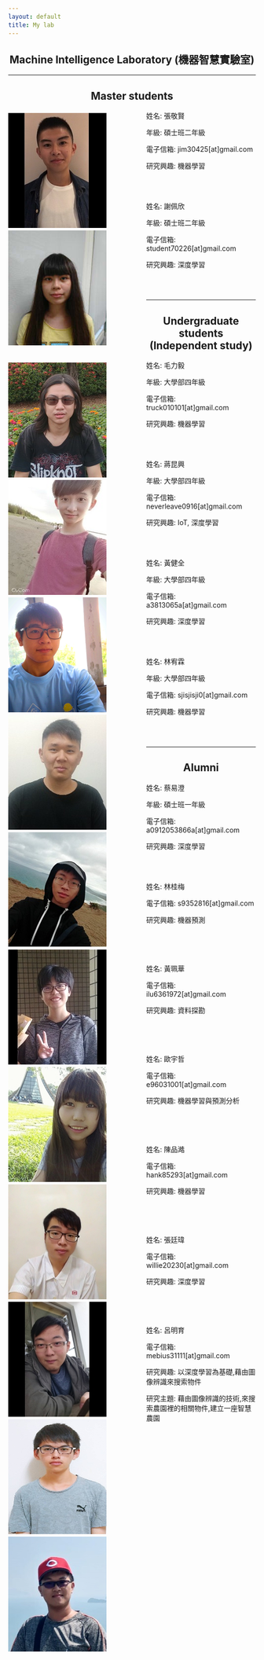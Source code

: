 ```yaml
---
layout: default
title: My lab
---
```


<h2 style="text-align: center">Machine Intelligence Laboratory (機器智慧實驗室)</h2>

<hr>

<h2 style="text-align: center">Master students</h2>

<img src="xian.png" align="left" style="margin-top:5px; margin-right:81px" alt="Jin-Xian"/>

姓名: 張敬賢

年級: 碩士班二年級

電子信箱: jim30425[at]gmail.com

研究興趣: 機器學習

<br/>

<br/>

<img src="Pei-Hsin.png" align="left" style="margin-top:5px; margin-right:81px" alt="Pei-Hsin"/>

姓名: 謝佩欣

年級: 碩士班二年級

電子信箱: student70226[at]gmail.com

研究興趣: 深度學習

<br/>

<br/>

<hr>

<h2 style="text-align: center">Undergraduate students (Independent study)</h2>

<img src="Li-Yi.png" align="left" style="margin-top:5px; margin-right:81px" alt="Li-Yi"/>

姓名: 毛力毅

年級: 大學部四年級

電子信箱: truck010101[at]gmail.com

研究興趣: 機器學習

<br/>

<br/>

<img src="Kun-Hsing.png" align="left" style="margin-top:5px; margin-right:81px" alt="Kun-Hsing"/>

姓名: 蔣昆興

年級: 大學部四年級

電子信箱: neverleave0916[at]gmail.com

研究興趣: IoT, 深度學習

<br/>

<br/>

<img src="Jiao-Chuan.png" align="left" style="margin-top:5px; margin-right:81px" alt="Jiao-Chuan"/>

姓名: 黃健全

年級: 大學部四年級

電子信箱: a3813065a[at]gmail.com

研究興趣: 深度學習

<br/>

<br/>

<img src="You-Lin.png" align="left" style="margin-top:5px; margin-right:81px" alt="You-Lin"/>

姓名: 林宥霖

年級: 大學部四年級

電子信箱: sjisjisji0[at]gmail.com

研究興趣: 機器學習

<br/>

<br/>

<hr>

<h2 style="text-align: center">Alumni</h2>

<img src="Yi-Cheng.png" align="left" style="margin-top:5px; margin-right:81px" alt="Yi-Cheng"/>

姓名: 蔡易澄

年級: 碩士班一年級

電子信箱: a0912053866a[at]gmail.com

研究興趣: 深度學習

<br/>

<br/>

<img src="Guei-Mei.png" align="left" style="margin-top:5px; margin-right:81px" alt="Guei-Mei"/>

姓名: 林桂梅

<!--年級: 大學部四年級-->

電子信箱: s9352816[at]gmail.com

研究興趣: 機器預測

<br/>

<br/>

<br/>

<img src="Pei-Hua.png" align="left" style="margin-top:5px; margin-right:81px" alt="Pei-Hua"/>

姓名: 黃珮華

<!--年級: 大學部四年級-->

電子信箱: ilu6361972[at]gmail.com

研究興趣: 資料探勘

<br/>

<br/>

<br/>

<img src="Yu-Zhe.png" align="left" style="margin-top:5px; margin-right:81px" alt="Yu-Zhe"/>

姓名: 歐宇哲

<!--年級: 大學部四年級-->

電子信箱: e96031001[at]gmail.com

研究興趣: 機器學習與預測分析

<br/>

<br/>

<br/>

<img src="Pin-Hao.png" align="left" style="margin-top:5px; margin-right:81px" alt="Pin-Hao"/>

姓名: 陳品澔

<!--年級: 大學部四年級-->

電子信箱: hank85293[at]gmail.com

研究興趣: 機器學習

<br/>

<br/>

<br/>

<img src="Ting-Wei.png" align="left" style="margin-top:5px; margin-right:81px" alt="Ting-Wei"/>

姓名: 張廷瑋

<!--年級: 碩士班一年級-->

電子信箱: willie20230[at]gmail.com

研究興趣: 深度學習

<br/>

<br/>

<br/>

<img src="Ming-Yu.png" align="left" style="margin-top:5px; margin-right:81px" alt="Ming-Yu"/>

姓名: 呂明育

<!--年級: 碩士班一年級-->

電子信箱: mebius31111[at]gmail.com

研究興趣: 以深度學習為基礎,藉由圖像辨識來搜索物件

研究主題: 藉由圖像辨識的技術,來搜索農園裡的相關物件,建立一座智慧農園

<br/>

<br/>
